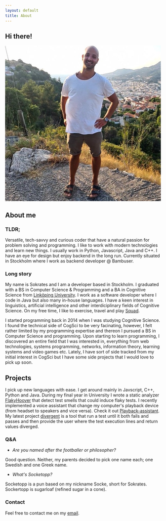 ```yaml
---
layout: default
title: About
---
```

## Hi there!

<img id="img" src="/assets/images/github-square.jpg" alt="drawing"/>


## About me

### TLDR; 
Versatile, tech-savvy and curious coder that have a natural passion for problem solving and programming. I like to work with modern technologies and learn new things.
I usually work in Python, Javascript, Java and C++. I have an eye for design but enjoy backend in the long run. Currently situated in Stockholm where I work as backend developer @ Bambuser.

### Long story

My name is Sokrates and I am a developer based in Stockholm. I graduated with a BS in Computer Science & Programming and a BA in Cognitive Science from [Linköping University](https://liu.se/). 
I work as a software developer where I code in Java but also many in-house languages. I have a keen interest in linguistics, artificial intelligence and other interdiciplinary fields of Cognitive Science. On my free time, I like to exercise, travel and play [Squad](https://joinsquad.com/). 

I started programming back in 2014 when I was studying Cognitive Science. I found the technical side of CogSci to be very facinating, however, I felt rather limited by my programming expertise and thereon I pursued a BS in Computer Science and programming. Upon starting to learn programming, I discovered an entire field that I was interested in, everything from web technologies, systems programming, networks, information theory, learning systems and video games etc. Lately, I have sort of side tracked from my initial interest in CogSci but I have some side projects that I would love to pick up soon. 

## Projects
I pick up new languages with ease. I get around mainly in Javscript, C++, Python and Java. During my final year in University I wrote a static analyzer [FlakyHoover](https://github.com/socketopp/flakyhoover) that detect test smells that could induce flaky tests. I recently implemented a voice assistant that change my computer's playback device (from headset to speakers and vice versa). Check it out [Playback-assistant](https://github.com/socketopp/playback-assistant).
My latest project [divergent](https://github.com/socketopp/divergent) is a tool that run a test until it both fails and passes and then provide the user where the test execution lines and return values diverged. 

### Q&A 

- *Are you named after the footballer or philosopher?* 

Good question. Neither, my parents decided to pick one name each; one Swedish and one Greek name.

- *What's Socketopp?*

Socketopp is a pun based on my nickname Socke, short for Sokrates. Socke*r*topp is sugarloaf (refined sugar in a cone).

### Contact

Feel free to contact me on my [email](mailto:sokrates.a.lamprou@gmail.com).
